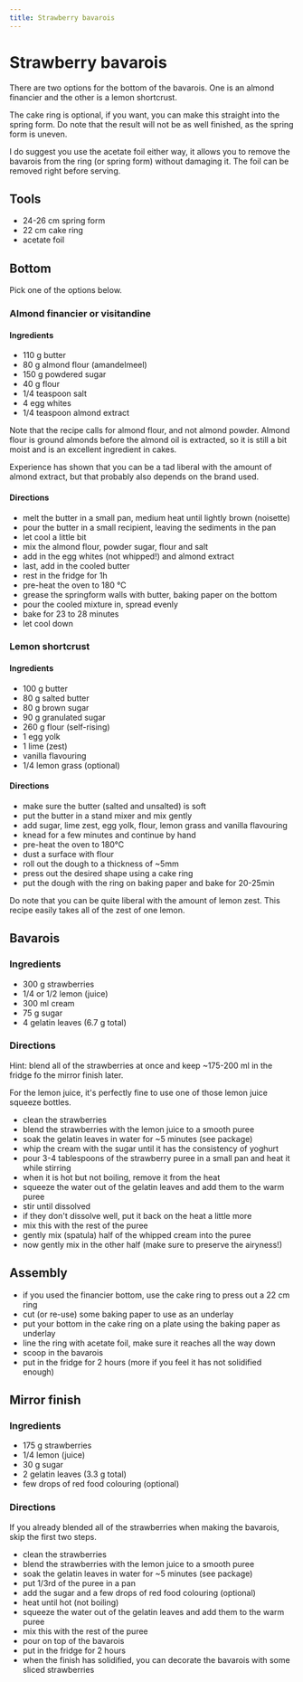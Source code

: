```yaml
---
title: Strawberry bavarois
---
```


# Strawberry bavarois

There are two options for the bottom of the bavarois. One is an almond financier
and the other is a lemon shortcrust.

The cake ring is optional, if you want, you can make this straight into the
spring form. Do note that the result will not be as well finished, as the spring
form is uneven.

I do suggest you use the acetate foil either way, it allows you to remove the
bavarois from the ring (or spring form) without damaging it. The foil can be
removed right before serving.

## Tools

- 24-26 cm spring form
- 22 cm cake ring
- acetate foil


## Bottom

Pick one of the options below.

### Almond financier or visitandine

#### Ingredients

- 110 g butter
- 80 g almond flour (amandelmeel)
- 150 g powdered sugar
- 40 g flour
- 1/4 teaspoon salt
- 4 egg whites
- 1/4 teaspoon almond extract

Note that the recipe calls for almond flour, and not almond powder. Almond flour
is ground almonds before the almond oil is extracted, so it is still a bit moist
and is an excellent ingredient in cakes.

Experience has shown that you can be a tad liberal with the amount of almond
extract, but that probably also depends on the brand used.

#### Directions

- melt the butter in a small pan, medium heat until lightly brown (noisette)
- pour the butter in a small recipient, leaving the sediments in the pan
- let cool a little bit
- mix the almond flour, powder sugar, flour and salt
- add in the egg whites (not whipped!) and almond extract
- last, add in the cooled butter
- rest in the fridge for 1h
- pre-heat the oven to 180 °C
- grease the springform walls with butter, baking paper on the bottom
- pour the cooled mixture in, spread evenly
- bake for 23 to 28 minutes
- let cool down

### Lemon shortcrust

#### Ingredients

- 100 g butter
- 80 g salted butter
- 80 g brown sugar
- 90 g granulated sugar
- 260 g flour (self-rising)
- 1 egg yolk
- 1 lime (zest)
- vanilla flavouring
- 1/4 lemon grass (optional)

#### Directions

- make sure the butter (salted and unsalted) is soft
- put the butter in a stand mixer and mix gently
- add sugar, lime zest, egg yolk, flour, lemon grass and vanilla flavouring
- knead for a few minutes and continue by hand
- pre-heat the oven to 180°C
- dust a surface with flour
- roll out the dough to a thickness of ~5mm
- press out the desired shape using a cake ring
- put the dough with the ring on baking paper and bake for 20-25min

Do note that you can be quite liberal with the amount of lemon zest. This recipe
easily takes all of the zest of one lemon.

## Bavarois

### Ingredients

- 300 g strawberries
- 1/4 or 1/2 lemon (juice)
- 300 ml cream
- 75 g sugar
- 4 gelatin leaves (6.7 g total)

### Directions

Hint: blend all of the strawberries at once and keep ~175-200 ml in the fridge
fo the mirror finish later.

For the lemon juice, it's perfectly fine to use one of those lemon juice squeeze
bottles.

- clean the strawberries
- blend the strawberries with the lemon juice to a smooth puree
- soak the gelatin leaves in water for ~5 minutes (see package)
- whip the cream with the sugar until it has the consistency of yoghurt
- pour 3-4 tablespoons of the strawberry puree in a small pan and heat it while stirring
- when it is hot but not boiling, remove it from the heat
- squeeze the water out of the gelatin leaves and add them to the warm puree
- stir until dissolved
- if they don't dissolve well, put it back on the heat a little more
- mix this with the rest of the puree
- gently mix (spatula) half of the whipped cream into the puree
- now gently mix in the other half (make sure to preserve the airyness!)

## Assembly

- if you used the financier bottom, use the cake ring to press out a 22 cm ring
- cut (or re-use) some baking paper to use as an underlay
- put your bottom in the cake ring on a plate using the baking paper as underlay
- line the ring with acetate foil, make sure it reaches all the way down
- scoop in the bavarois
- put in the fridge for 2 hours (more if you feel it has not solidified enough)

## Mirror finish

### Ingredients

- 175 g strawberries
- 1/4 lemon (juice)
- 30 g sugar
- 2 gelatin leaves (3.3 g total)
- few drops of red food colouring (optional)

### Directions

If you already blended all of the strawberries when making the bavarois, skip
the first two steps.

- clean the strawberries
- blend the strawberries with the lemon juice to a smooth puree
- soak the gelatin leaves in water for ~5 minutes (see package)
- put 1/3rd of the puree in a pan
- add the sugar and a few drops of red food colouring (optional)
- heat until hot (not boiling)
- squeeze the water out of the gelatin leaves and add them to the warm puree
- mix this with the rest of the puree
- pour on top of the bavarois
- put in the fridge for 2 hours
- when the finish has solidified, you can decorate the bavarois with some sliced strawberries
